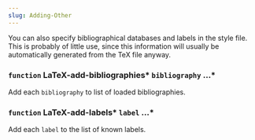 ```yaml
---
slug: Adding-Other
---
```


You can also specify bibliographical databases and labels in the style file. This is probably of little use, since this information will usually be automatically generated from the TeX file anyway.

### <span className="tag function">`function`</span> **LaTeX-add-bibliographies*** `bibliography` …*

Add each `bibliography` to list of loaded bibliographies.

### <span className="tag function">`function`</span> **LaTeX-add-labels*** `label` …*

Add each `label` to the list of known labels.
